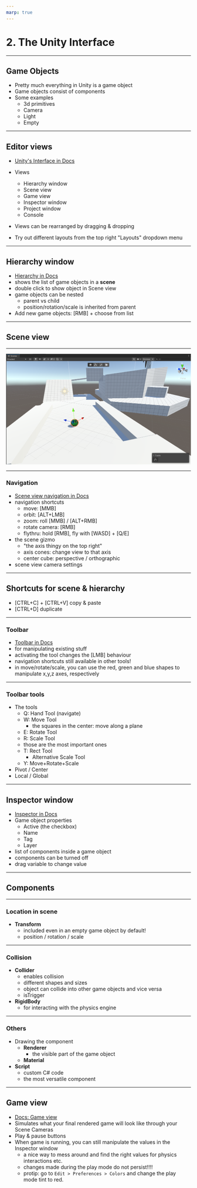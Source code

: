 ```yaml
---
marp: true
---
```

<!-- class: invert -->
# 2. The Unity Interface
 ---
## Game Objects

- Pretty much everything in Unity is a game object
- Game objects consist of components
- Some examples
  - 3d primitives
  - Camera
  - Light
  - Empty
 ---
## Editor views

- [Unity's Interface in Docs](https://docs.unity3d.com/Manual/UsingTheEditor.html)
- Views
  - Hierarchy window
  - Scene view
  - Game view
  - Inspector window
  - Project window
  - Console

- Views can be rearranged by dragging & dropping
- Try out different layouts from the top right "Layouts" dropdown menu
 ---
## Hierarchy window

- [Hierarchy in Docs](https://docs.unity3d.com/Manual/Hierarchy.html)
- shows the list of game objects in a **scene**
- double click to show object in Scene view
- game objects can be nested
  - parent vs child
  - position/rotation/scale is inherited from parent
- Add new game objects: [RMB] + choose from list
 ---
## Scene view
 ---
![the scene view](imgs/week1-sceneview.png)

---
### Navigation
- [Scene view navigation in Docs](https://docs.unity3d.com/Manual/SceneViewNavigation.html)
- navigation shortcuts
  - move: [MMB]
  - orbit: [ALT+LMB]
  - zoom: roll [MMB] / [ALT+RMB]
  - rotate camera: [RMB]
  - flythru: hold [RMB], fly with [WASD] + [Q/E]
- the scene gizmo
  - "the axis thingy on the top right"
  - axis cones: change view to that axis
  - center cube: perspective / orthographic
- scene view camera settings
 ---
## Shortcuts for scene & hierarchy
  - [CTRL+C] + [CTRL+V] copy & paste
  - [CTRL+D] duplicate
 ---
### Toolbar

- [Toolbar in Docs](https://docs.unity3d.com/Manual/Toolbar.html)
- for manipulating existing stuff
- activating the tool changes the [LMB] behaviour
- navigation shortcuts still available in other tools!
- in move/rotate/scale, you can use the red, green and blue shapes to manipulate x,y,z axes, respectively
 ---
### Toolbar tools
- The tools
  - Q: Hand Tool (navigate)
  - W: Move Tool
    - the squares in the center: move along a plane
  - E: Rotate Tool
  - R: Scale Tool
  - those are the most important ones
  - T: Rect Tool
    - Alternative Scale Tool
  - Y: Move+Rotate+Scale
- Pivot / Center
- Local / Global
 ---
## Inspector window

- [Inspector in Docs](https://docs.unity3d.com/Manual/UsingTheInspector.html)
- Game object properties
  - Active (the checkbox)
  - Name
  - Tag
  - Layer
- list of components inside a game object
- components can be turned off
- drag variable to change value
 ---
## Components
 ---
### Location in scene
- **Transform**
  - included even in an empty game object by default!
  - position / rotation / scale
---
### Collision

- **Collider**
  - enables collision
  - different shapes and sizes
  - object can collide into other game objects and vice versa
  - isTrigger
- **RigidBody**
  - for interacting with the physics engine 
 ---
### Others
- Drawing the component
  - **Renderer**
    - the visible part of the game object
  - **Material**
- **Script**
  - custom C# code
  - the most versatile component
 ---
## Game view

- [Docs: Game view](https://docs.unity3d.com/Manual/GameView.html)
- Simulates what your final rendered game will look like through your Scene Cameras
- Play & pause buttons
- When game is running, you can still manipulate the values in the Inspector window
  - a nice way to mess around and find the right values for physics interactions etc.
  - changes made during the play mode do not persist!!!!
  - protip: go to `Edit > Preferences > Colors` and change the play mode tint to red.